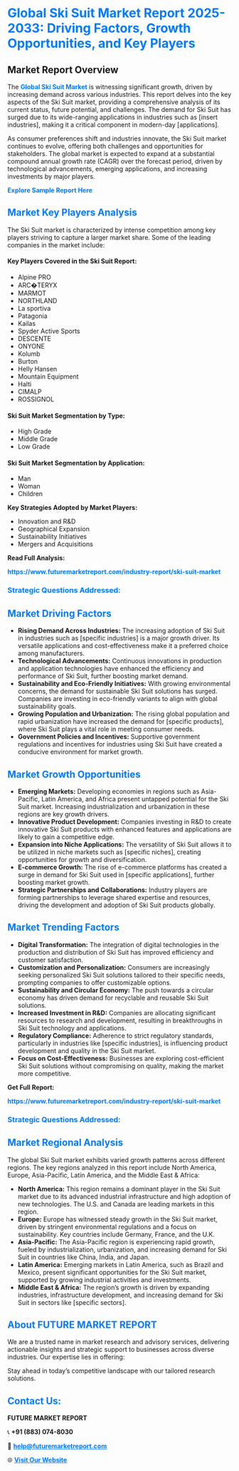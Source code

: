 <h1 style="color: #007BFF;">Global Ski Suit Market Report 2025-2033: Driving Factors, Growth Opportunities, and Key Players</h1>

<section id="overview">
<h2>Market Report Overview</h2>
<p>The <a href="https://www.futuremarketreport.com/industry-report/ski-suit-market" style="color: #007BFF; text-decoration: none;"><strong>Global Ski Suit Market</strong></a> is witnessing significant growth, driven by increasing demand across various industries. This report delves into the key aspects of the Ski Suit market, providing a comprehensive analysis of its current status, future potential, and challenges. The demand for Ski Suit has surged due to its wide-ranging applications in industries such as [insert industries], making it a critical component in modern-day [applications].</p>
<p>As consumer preferences shift and industries innovate, the Ski Suit market continues to evolve, offering both challenges and opportunities for stakeholders. The global market is expected to expand at a substantial compound annual growth rate (CAGR) over the forecast period, driven by technological advancements, emerging applications, and increasing investments by major players.</p>
</section>

<section id="overview">
<p><a href="https://www.futuremarketreport.com/request-sample/reportId=105019" style="color: #007BFF; text-decoration: none;"><strong>Explore Sample Report Here</strong></a></p>
</section>

<section id="key-players">
<h2 style="color: #007BFF;">Market Key Players Analysis</h2>
<p>The Ski Suit market is characterized by intense competition among key players striving to capture a larger market share. Some of the leading companies in the market include:</p>
<h4>Key Players Covered in the Ski Suit Report:</h4>
<ul><li>Alpine PRO</li><li>ARC�TERYX</li><li>MARMOT</li><li>NORTHLAND</li><li>La sportiva</li><li>Patagonia</li><li>Kailas</li><li>Spyder Active Sports</li><li>DESCENTE</li><li>ONYONE</li><li>Kolumb</li><li>Burton</li><li>Helly Hansen</li><li>Mountain Equipment</li><li>Halti</li><li>CIMALP</li><li>ROSSIGNOL</li></ul>
<h4>Ski Suit Market Segmentation by Type:</h4>
<ul><li>High Grade</li><li>Middle Grade</li><li>Low Grade</li></ul>

<h4>Ski Suit Market Segmentation by Application:</h4>
<ul><li>Man</li><li>Woman</li><li>Children</li></ul>
<p><strong>Key Strategies Adopted by Market Players:</strong></p>
<ul>
<li>Innovation and R&D</li>
<li>Geographical Expansion</li>
<li>Sustainability Initiatives</li>
<li>Mergers and Acquisitions</li>
</ul>
</section>

<section>
<p><strong>Read Full Analysis: </strong></p><a href="https://www.futuremarketreport.com/industry-report/ski-suit-market" style="color: #007BFF; text-decoration: none;"><strong>https://www.futuremarketreport.com/industry-report/ski-suit-market</strong></a>
<h3 style="color: #007BFF;">Strategic Questions Addressed:</h3>
</section>

<section id="driving-factors">
<h2 style="color: #007BFF;">Market Driving Factors</h2>
<ul>
<li><strong>Rising Demand Across Industries:</strong> The increasing adoption of Ski Suit in industries such as [specific industries] is a major growth driver. Its versatile applications and cost-effectiveness make it a preferred choice among manufacturers.</li>
<li><strong>Technological Advancements:</strong> Continuous innovations in production and application technologies have enhanced the efficiency and performance of Ski Suit, further boosting market demand.</li>
<li><strong>Sustainability and Eco-Friendly Initiatives:</strong> With growing environmental concerns, the demand for sustainable Ski Suit solutions has surged. Companies are investing in eco-friendly variants to align with global sustainability goals.</li>
<li><strong>Growing Population and Urbanization:</strong> The rising global population and rapid urbanization have increased the demand for [specific products], where Ski Suit plays a vital role in meeting consumer needs.</li>
<li><strong>Government Policies and Incentives:</strong> Supportive government regulations and incentives for industries using Ski Suit have created a conducive environment for market growth.</li>
</ul>
</section>

<section id="growth-opportunities">
<h2 style="color: #007BFF;">Market Growth Opportunities</h2>
<ul>
<li><strong>Emerging Markets:</strong> Developing economies in regions such as Asia-Pacific, Latin America, and Africa present untapped potential for the Ski Suit market. Increasing industrialization and urbanization in these regions are key growth drivers.</li>
<li><strong>Innovative Product Development:</strong> Companies investing in R&D to create innovative Ski Suit products with enhanced features and applications are likely to gain a competitive edge.</li>
<li><strong>Expansion into Niche Applications:</strong> The versatility of Ski Suit allows it to be utilized in niche markets such as [specific niches], creating opportunities for growth and diversification.</li>
<li><strong>E-commerce Growth:</strong> The rise of e-commerce platforms has created a surge in demand for Ski Suit used in [specific applications], further boosting market growth.</li>
<li><strong>Strategic Partnerships and Collaborations:</strong> Industry players are forming partnerships to leverage shared expertise and resources, driving the development and adoption of Ski Suit products globally.</li>
</ul>
</section>

<section id="trending-factors">
<h2 style="color: #007BFF;">Market Trending Factors</h2>
<ul>
<li><strong>Digital Transformation:</strong> The integration of digital technologies in the production and distribution of Ski Suit has improved efficiency and customer satisfaction.</li>
<li><strong>Customization and Personalization:</strong> Consumers are increasingly seeking personalized Ski Suit solutions tailored to their specific needs, prompting companies to offer customizable options.</li>
<li><strong>Sustainability and Circular Economy:</strong> The push towards a circular economy has driven demand for recyclable and reusable Ski Suit solutions.</li>
<li><strong>Increased Investment in R&D:</strong> Companies are allocating significant resources to research and development, resulting in breakthroughs in Ski Suit technology and applications.</li>
<li><strong>Regulatory Compliance:</strong> Adherence to strict regulatory standards, particularly in industries like [specific industries], is influencing product development and quality in the Ski Suit market.</li>
<li><strong>Focus on Cost-Effectiveness:</strong> Businesses are exploring cost-efficient Ski Suit solutions without compromising on quality, making the market more competitive.</li>
</ul>
</section>

<section>
<p><strong>Get Full Report: </strong></p><a href="https://www.futuremarketreport.com/industry-report/ski-suit-market" style="color: #007BFF; text-decoration: none;"><strong>https://www.futuremarketreport.com/industry-report/ski-suit-market</strong></a>
<h3 style="color: #007BFF;">Strategic Questions Addressed:</h3>
</section>


<section id="regional-analysis">
<h2 style="color: #007BFF;">Market Regional Analysis</h2>
<p>The global Ski Suit market exhibits varied growth patterns across different regions. The key regions analyzed in this report include North America, Europe, Asia-Pacific, Latin America, and the Middle East & Africa:</p>
<ul>
<li><strong>North America:</strong> This region remains a dominant player in the Ski Suit market due to its advanced industrial infrastructure and high adoption of new technologies. The U.S. and Canada are leading markets in this region.</li>
<li><strong>Europe:</strong> Europe has witnessed steady growth in the Ski Suit market, driven by stringent environmental regulations and a focus on sustainability. Key countries include Germany, France, and the U.K.</li>
<li><strong>Asia-Pacific:</strong> The Asia-Pacific region is experiencing rapid growth, fueled by industrialization, urbanization, and increasing demand for Ski Suit in countries like China, India, and Japan.</li>
<li><strong>Latin America:</strong> Emerging markets in Latin America, such as Brazil and Mexico, present significant opportunities for the Ski Suit market, supported by growing industrial activities and investments.</li>
<li><strong>Middle East & Africa:</strong> The region’s growth is driven by expanding industries, infrastructure development, and increasing demand for Ski Suit in sectors like [specific sectors].</li>
</ul>
</section>

<footer>
<h2 style="color: #007BFF;">About FUTURE MARKET REPORT</h2>
<p>We are a trusted name in market research and advisory services, delivering actionable insights and strategic support to businesses across diverse industries. Our expertise lies in offering:</p>

<p>Stay ahead in today’s competitive landscape with our tailored research solutions.</p>

<h2 style="color: #007BFF;">Contact Us:</h2>
<p><strong>FUTURE MARKET REPORT</strong></p>
<p>📞 <strong>+91 (883) 074-8030</strong></p>
<p>📧 <strong><a href="mailto:help@futuremarketreport.com" style="color: #007BFF;">help@futuremarketreport.com</a></strong></p>
<p>🌐 <strong><a href="https://www.futuremarketreport.com/" style="color: #007BFF;">Visit Our Website</a></strong></p>
</footer>